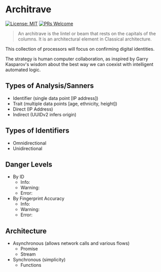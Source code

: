 # Architrave

[![License: MIT](https://img.shields.io/badge/License-MIT-yellow.svg)](https://opensource.org/licenses/MIT)
[![PRs Welcome](https://img.shields.io/badge/PRs-welcome-green.svg)](http://makeapullrequest.com)

> An architrave is the lintel or beam that rests on the capitals of the columns. It is an architectural element in Classical architecture.

This collection of processors will focus on confirming digital identities.

The strategy is human computer collaboration, as inspired by Garry Kasparov's wisdom about the best way we can coexist with intelligent automated logic.

## Types of Analysis/Sanners

- Identifier (single data point [IP address])
- Trait (multiple data points [age, ethnicity, height])
- Direct (IP Address)
- Indirect (UUIDv2 infers origin)

## Types of Identifiers

- Omnidirectional
- Unidirectional

## Danger Levels

- By ID
  - Info:
  - Warning:
  - Error:
- By Fingerprint Accuracy
  - Info:
  - Warning:
  - Error:

## Architecture

- Asynchronous (allows network calls and various flows)
  - Promise
  - Stream
- Synchronous (simplicity)
  - Functions
